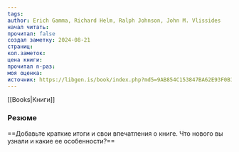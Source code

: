 ```yaml
---
tags: 
author: Erich Gamma, Richard Helm, Ralph Johnson, John M. Vlissides
начал читать: 
прочитал: false
создал заметку: 2024-08-21
страниц: 
кол.заметок: 
цена книги: 
прочитал n-раз: 
моя оценка: 
источник: https://libgen.is/book/index.php?md5=9AB854C153847BA62E93F0B1ED8F1CB9
---
```

[[Books|Книги]]
### Резюме
==Добавьте краткие итоги и свои впечатления о книге. Что нового вы узнали и какие ее особенности?==
